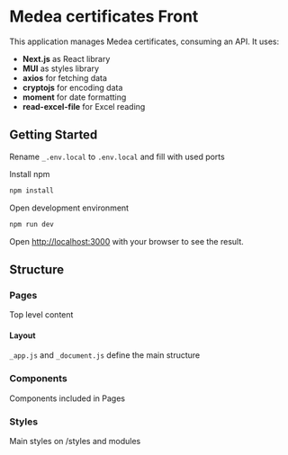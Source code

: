 # Medea certificates Front

This application manages Medea certificates, consuming an API. It uses:

- **Next.js** as React library
- **MUI** as styles library
- **axios** for fetching data
- **cryptojs** for encoding data
- **moment** for date formatting
- **read-excel-file** for Excel reading

## Getting Started

Rename `_.env.local` to `.env.local` and fill with used ports

Install npm

```bash
npm install
```

Open development environment

```bash
npm run dev
```

Open [http://localhost:3000](http://localhost:3000) with your browser to see the result.

## Structure

### Pages

Top level content

#### Layout

`_app.js` and `_document.js` define the main structure

### Components

Components included in Pages

### Styles

Main styles on /styles and modules
